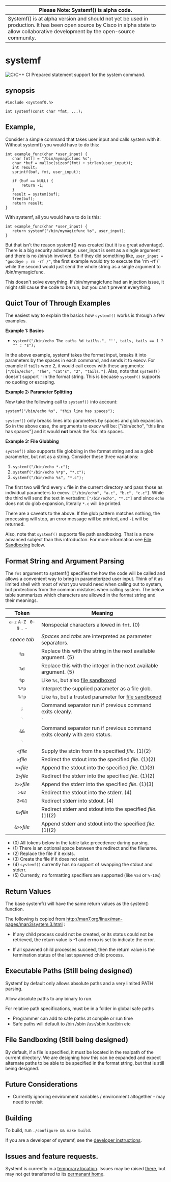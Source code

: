 | Please Note: Systemf() is alpha code. |
| ------------------------------------- |
| Systemf() is at alpha version and should not yet be used in production.  It has been open source by Cisco in alpha state to allow collaborative development by the open-source community. |

# systemf
![C/C++ CI](https://github.com/yonhan3/systemf/workflows/C/C++%20CI/badge.svg) Prepared statement support for the system command.

## synopsis

    #include <systemf0.h>

    int systemf(const char *fmt, ...);

## Example, 

Consider a simple command that takes user input and calls system with it.  Without systemf() you would have to do this:

```
int example_func(char *user_input) {
   char fmt[] = "/bin/mymagicfunc %s";
   char *buf = malloc(sizeof(fmt) + strlen(user_input));
   int result;
   sprintf(buf, fmt, user_input);

   if (buf == NULL) {
       return -1;
   }
   result = system(buf);
   free(buf);
   return result;
}
```
With systemf, all you would have to do is this:
```
int example_func(char *user_input) {
   return systemf("/bin/mymagicfunc %s", user_input);
}
```

But that isn't the reason systemf() was created (but it is a great advantage).  
There is a big security advantage.  user_input is sent as a single argument and
there is no /bin/sh involved.  So if they did something like, 
`user_input = "goodbye ; rm -rf /"`, the first example would try to execute the 
'rm -rf /' while the second would just send the whole string as a single argument 
to /bin/mymagicfunc.

This doesn't solve everything.  If /bin/mymagicfunc had an injection issue, it might still cause the code to be run, but you can't prevent everything.

## Quict Tour of Through Examples

The easiest way to explain the basics how `systemf()` works is through a few examples.

**Example 1: Basics**

* `systemf("/bin/echo The cat%s %d tail%s.", "'', tails, tails == 1 ? "" : "s");`

In the above example, systemf takes the format input, breaks it into parameters
by the spaces in each command, and sends it to execv.  For example if `tails` 
were 2, it would call execv with these arguments:  
`["/bin/echo", "The", "cat's", "2", "tails."]`.  Also, note that `systemf()` 
doesn't support `'` in the format string.  This is becuase `systemf()` supports
no quoting or escaping.

**Example 2: Parameter Splitting**

Now take the following call to `systemf()` into account:

`systemf("/bin/echo %s", "this line has spaces");`

`systemf()` only breaks lines into parameters by spaces and glob expansion. So in the above case, the arguments to execv will be: ["/bin/echo", "this line has spaces"] and it would **not** break the %s into spaces.

**Example 3: File Globbing**

`systemf()` also supports file globbing in the format string and as a glob paramerter, but not as a string.  Consider these three variations:

1. `systemf("/bin/echo *.c");`
2. `systemf("/bin/echo %*p", "*.c");`
3. `systemf("/bin/echo %s", "*.c");`

The first two will find every `c` file in the current directory and pass those as individual parameters to execv. `["/bin/echo", "a.c", "b.c", "c.c"]`.  While the third will send the text in verbatim: `["/bin/echo", "*.c"]` and since `echo` does not do glob expansion, literally `*.c` will be printed.

There are a caveats to the above.  If the glob pattern matches nothing, the
processing will stop, an error message will be printed, and `-1` will be returned.

Also, note that `systemf()` supports file path sandboxing.  That is a more advanced
subject than this introducton.  For more information see [File Sandboxing](#file-sandboxing-still-being-designed) below.




## Format String and Argument Parsing

The `fmt` argument to systemf() specifies the how the code will be called and 
allows a convenient way to bring in parameterized user input.  Think of it as 
limited shell with most of what you would need when calling out to system, but 
protections from the common mistakes when calling system.  The below table
summarizes which characters are allowed in the format string and their meanings.

| Token        | Meaning |
|:------------:| ------- |
| `a-z` `A-Z` ` 0-9` `.` `-` | Nonspecial characters allowed in `fmt`. (0) |
| *space tab*  | *Spaces* and *tabs* are interpreted as parameter separators. |
| `%s`         | Replace this with the string in the next available argument. (5) |
| `%d`         | Replace this with the integer in the next available argument. (5) |
| `%p`         | Like `%s`, but also [file sandboxed](#file-sandboxing-still-being-designed) |
| `%*p`        | Interpret the supplied parameter as a file glob. |
| `%!p`        | Like `%s`, but a trusted parameter for [file sandboxed](#file-sandboxing-still-being-designed) |
| `;`          | Command separator run if previous command exits cleanly. |
| `|`          | Command separator like `;` but also pipes stdout from prev into stdin |
| `&&`         | Command separator run if previous command exits cleanly with zero status. |
| `||`         | Command separator run if previous command exits cleanly with nonzero status. |
| `<`*file*    | Supply the stdin from the specified *file*. (1)(2) |
| `>`*file*    | Redirect the stdout into the specified *file*. (1)(2) |
| `>>`*file*   | Append the stdout into the specified *file*. (1)(3) |
| `2>`*file*   | Redirect the stderr into the specified *file*. (1)(2) |
| `2>>`*file*  | Append the stderr into the specified *file*. (1)(3) |
| `>&2`        | Redirect the stdout into the stderr. (4) |
| `2>&1`       | Redirect stderr into stdout. (4) |
| `&>`*file*   | Redirect stderr and stdout into the specified *file*. (1)(2) |
| `&>>`*file*  | Append stderr and stdout into the specified *file*. (1)(2) |

- (0) All tokens below in the table take precedence during parsing.
- (1) There is an optional space between the redirect and the filename.
- (2) Replace the file if it exists.
- (3) Create the file if it does not exist.
- (4) `systemf()` currently has no support of swapping the stdout and stderr.
- (5) Currently, no formatting specifiers are supported (like `%5d` or `%-10s`)

## Return Values

The base systemf() will have the same return values as the system() function.

The following is copied from http://man7.org/linux/man-pages/man3/system.3.html :

*  If any child process could not be created, or its status could not
    be retrieved, the return value is -1 and errno is set to indicate
    the error.

*  If all spawned child processes succeed, then the return value is the
    termination status of the last spawned child process.

## Executable Paths (Still being designed)

Systemf by default only allows absolute paths and a very limited PATH parsing.

Allow absolute paths to any binary to run.

For relative path specifications, must be in a folder in global safe paths
* Programmer can add to safe paths at compile or run time
* Safe paths will default to /bin /sbin /usr/sbin /usr/bin etc

## File Sandboxing (Still being designed)

By default, if a file is specified, it must be located in the realpath of the current directory.  We are designing how
this can be expanded and expect alternate paths to be able to be specified in the format string, but that is still being
designed.

## Future Considerations
* Currently ignoring environment variables / environment altogether - may need to revisit

## Building

To build, run `./configure && make build`.

If you are a developer of systemf, see the [developer instructions](DEVELOP.md).

## Issues and feature requests.

Systemf is currently in a [temporary location](https://github.com/yonhan3/systemf). 
Issues may be raised [there](https://github.com/yonhan3/systemf/issues), but may 
not get transferred to its [permanant home](https://github.com/cisco/systemf).
